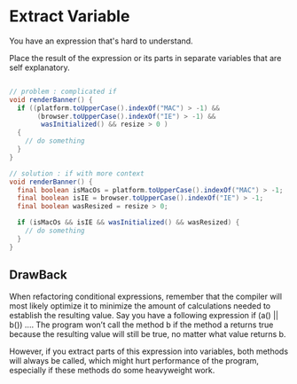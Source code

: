 # Extract Variable

You have an expression that's hard to understand.

Place the result of the expression or its parts in separate variables that are self explanatory.

```java

// problem : complicated if
void renderBanner() {
  if ((platform.toUpperCase().indexOf("MAC") > -1) &&
       (browser.toUpperCase().indexOf("IE") > -1) &&
        wasInitialized() && resize > 0 )
  {
    // do something
  }
}

// solution : if with more context
void renderBanner() {
  final boolean isMacOs = platform.toUpperCase().indexOf("MAC") > -1;
  final boolean isIE = browser.toUpperCase().indexOf("IE") > -1;
  final boolean wasResized = resize > 0;

  if (isMacOs && isIE && wasInitialized() && wasResized) {
    // do something
  }
}

```

## DrawBack

When refactoring conditional expressions, remember that the compiler will most likely optimize it to minimize the amount
of calculations needed to establish the resulting value. 
  Say you have a following expression if (a() || b()) .... 
  The program won’t call the method b if the method a returns true because the resulting value will still be true, 
  no matter what value returns b.

However, if you extract parts of this expression into variables, both methods will always be called, which might hurt
performance of the program, especially if these methods do some heavyweight work.

